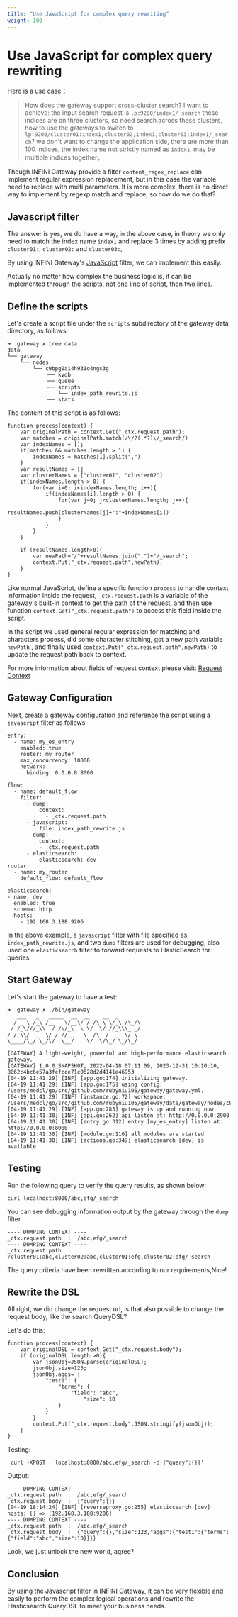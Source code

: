 ```yaml
---
title: "Use JavaScript for complex query rewriting"
weight: 100
---
```


# Use JavaScript for complex query rewriting

Here is a use case：

> How does the gateway support cross-cluster search? I want to achieve: the input search request is `lp:9200/index1/_search`
> these indices are on three clusters, so need search across these clusters, how to use the gateways to switch to `lp:9200/cluster01:index1,cluster02,index1,cluster03:index1/_search`?
> we don't want to change the application side, there are more than 100 indices, the index name not strictly named as `index1`, may be multiple indices together。

Though INFINI Gateway provide a filter `content_regex_replace` can implement regular expression replacement,
but in this case the variable need to replace with multi parameters. It is more complex, there is no direct way to implement by regexp match and replace, so how do we do that?

## Javascript filter

The answer is yes, we do have a way, in the above case, in theory we only need to match the index name `index1` and replace 3 times by adding prefix `cluster01:`, `cluster02:` and `cluster03:`,

By using INFINI Gateway's [JavaScript](../references/filters/javascript/) filter, we can implement this easily.

Actually no matter how complex the business logic is, it can be implemented through the scripts, not one line of script, then two lines.

## Define the scripts

Let's create a script file under the `scripts` subdirectory of the gateway data directory, as follows:

```
➜  gateway ✗ tree data
data
└── gateway
    └── nodes
        └── c9bpg0ai4h931o4ngs3g
            ├── kvdb
            ├── queue
            ├── scripts
            │   └── index_path_rewrite.js
            └── stats
```

The content of this script is as follows:

```
function process(context) {
    var originalPath = context.Get("_ctx.request.path");
    var matches = originalPath.match(/\/?(.*?)\/_search/)
    var indexNames = [];
    if(matches && matches.length > 1) {
        indexNames = matches[1].split(",")
    }
    var resultNames = []
    var clusterNames = ["cluster01", "cluster02"]
    if(indexNames.length > 0) {
        for(var i=0; i<indexNames.length; i++){
            if(indexNames[i].length > 0) {
                for(var j=0; j<clusterNames.length; j++){
                    resultNames.push(clusterNames[j]+":"+indexNames[i])
                }
            }
        }
    }

    if (resultNames.length>0){
        var newPath="/"+resultNames.join(",")+"/_search";
        context.Put("_ctx.request.path",newPath);
    }
}
```

Like normal JavaScript, define a specific function `process` to handle context information inside the request,
`_ctx.request.path` is a variable of the gateway's built-in context to get the path of the request, and then use function `context.Get("_ctx.request.path")` to access this field inside the script.

In the script we used general regular expression for matching and characters process, did some character stitching, got a new path variable `newPath` , and finally used `context.Put("_ctx.request.path",newPath)` to update the request path back to context.

For more information about fields of request context please visit: [Request Context](../references/context/)

## Gateway Configuration

Next, create a gateway configuration and reference the script using a `javascript` filter as follows

```
entry:
  - name: my_es_entry
    enabled: true
    router: my_router
    max_concurrency: 10000
    network:
      binding: 0.0.0.0:8000

flow:
  - name: default_flow
    filter:
      - dump:
          context:
            - _ctx.request.path
      - javascript:
          file: index_path_rewrite.js
      - dump:
          context:
          - _ctx.request.path
      - elasticsearch:
          elasticsearch: dev
router:
  - name: my_router
    default_flow: default_flow

elasticsearch:
- name: dev
  enabled: true
  schema: http
  hosts:
    - 192.168.3.188:9206
```

In the above example, a `javascript` filter with file specified as `index_path_rewrite.js`, and two `dump` filters are used for debugging, also used one `elasticsearch` filter to forward requests to ElasticSearch for queries.

## Start Gateway

Let's start the gateway to have a test:

```
➜  gateway ✗ ./bin/gateway
   ___   _   _____  __  __    __  _
  / _ \ /_\ /__   \/__\/ / /\ \ \/_\ /\_/\
 / /_\///_\\  / /\/_\  \ \/  \/ //_\\\_ _/
/ /_\\/  _  \/ / //__   \  /\  /  _  \/ \
\____/\_/ \_/\/  \__/    \/  \/\_/ \_/\_/

[GATEWAY] A light-weight, powerful and high-performance elasticsearch gateway.
[GATEWAY] 1.0.0_SNAPSHOT, 2022-04-18 07:11:09, 2023-12-31 10:10:10, 8062c4bc6e57a3fefcce71c0628d2d4141e46953
[04-19 11:41:29] [INF] [app.go:174] initializing gateway.
[04-19 11:41:29] [INF] [app.go:175] using config: /Users/medcl/go/src/github.com/rubyniu105/gateway/gateway.yml.
[04-19 11:41:29] [INF] [instance.go:72] workspace: /Users/medcl/go/src/github.com/rubyniu105/gateway/data/gateway/nodes/c9bpg0ai4h931o4ngs3g
[04-19 11:41:29] [INF] [app.go:283] gateway is up and running now.
[04-19 11:41:30] [INF] [api.go:262] api listen at: http://0.0.0.0:2900
[04-19 11:41:30] [INF] [entry.go:312] entry [my_es_entry] listen at: http://0.0.0.0:8000
[04-19 11:41:30] [INF] [module.go:116] all modules are started
[04-19 11:41:30] [INF] [actions.go:349] elasticsearch [dev] is available
```

## Testing

Run the following query to verify the query results, as shown below:

```
curl localhost:8000/abc,efg/_search
```

You can see debugging information output by the gateway through the `dump` filter

```
---- DUMPING CONTEXT ----
_ctx.request.path  :  /abc,efg/_search
---- DUMPING CONTEXT ----
_ctx.request.path  :  /cluster01:abc,cluster02:abc,cluster01:efg,cluster02:efg/_search
```

The query criteria have been rewritten according to our requirements,Nice!

## Rewrite the DSL

All right, we did change the request url, is that also possible to change the request body, like the search QueryDSL?

Let's do this:

```
function process(context) {
    var originalDSL = context.Get("_ctx.request.body");
    if (originalDSL.length >0){
        var jsonObj=JSON.parse(originalDSL);
        jsonObj.size=123;
        jsonObj.aggs= {
            "test1": {
                "terms": {
                    "field": "abc",
                        "size": 10
                }
            }
        }
        context.Put("_ctx.request.body",JSON.stringify(jsonObj));
    }
}
```

Testing:

```
 curl -XPOST   localhost:8000/abc,efg/_search -d'{"query":{}}'
```

Output:

```
---- DUMPING CONTEXT ----
_ctx.request.path  :  /abc,efg/_search
_ctx.request.body  :  {"query":{}}
[04-19 18:14:24] [INF] [reverseproxy.go:255] elasticsearch [dev] hosts: [] => [192.168.3.188:9206]
---- DUMPING CONTEXT ----
_ctx.request.path  :  /abc,efg/_search
_ctx.request.body  :  {"query":{},"size":123,"aggs":{"test1":{"terms":{"field":"abc","size":10}}}}
```

Look, we just unlock the new world, agree?

## Conclusion

By using the Javascript filter in INFINI Gateway, it can be very flexible and easily to perform the complex logical operations and rewrite the Elasticsearch QueryDSL to meet your business needs.
